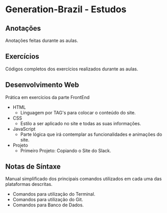 # Generation-Brazil - Estudos

## Anotações
Anotações feitas durante as aulas.

## Exercícios
Códigos completos dos exercícios realizados durante as aulas.

## Desenvolvimento Web
Prática em exercícios da parte FrontEnd
 - HTML
   - Linguagem por TAG's para colocar o conteúdo do site.
 - CSS
   - Estilo a ser aplicado no site e todas as suas informações.
 - JavaScript
   - Parte lógica que irá contemplar as funcionalidades e animações do site.
 - Projeto
   - Primeiro Projeto: Copiando o Site do Slack.

## Notas de Síntaxe
Manual simplificado dos principais comandos utilizados em cada uma das plataformas descritas.

- Comandos para utilização do Terminal.
- Comandos para utilização do Git.
- Comandos para Banco de Dados.

